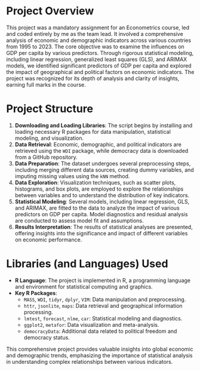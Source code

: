 # Project Overview
This project was a mandatory assignment for an Econometrics course, led and coded entirely by me as the team lead. It involved a comprehensive analysis of economic and demographic indicators across various countries from 1995 to 2023. The core objective was to examine the influences on GDP per capita by various predictors. Through rigorous statistical modeling, including linear regression, generalized least squares (GLS), and ARIMAX models, we identified significant predictors of GDP per capita and explored the impact of geographical and political factors on economic indicators. The project was recognized for its depth of analysis and clarity of insights, earning full marks in the course.


# Project Structure
1. **Downloading and Loading Libraries**: The script begins by installing and loading necessary R packages for data manipulation, statistical modeling, and visualization.
2. **Data Retrieval**: Economic, demographic, and political indicators are retrieved using the `WDI` package, while democracy data is downloaded from a GitHub repository.
3. **Data Preparation**: The dataset undergoes several preprocessing steps, including merging different data sources, creating dummy variables, and imputing missing values using the `kNN` method.
4. **Data Exploration**: Visualization techniques, such as scatter plots, histograms, and box plots, are employed to explore the relationships between variables and to understand the distribution of key indicators.
5. **Statistical Modeling**: Several models, including linear regression, GLS, and ARIMAX, are fitted to the data to analyze the impact of various predictors on GDP per capita. Model diagnostics and residual analysis are conducted to assess model fit and assumptions.
6. **Results Interpretation**: The results of statistical analyses are presented, offering insights into the significance and impact of different variables on economic performance.

# Libraries (and Languages) Used

- **R Language**: The project is implemented in R, a programming language and environment for statistical computing and graphics.
- **Key R Packages**:
  - `MASS`, `WDI`, `tidyr`, `dplyr`, `VIM`: Data manipulation and preprocessing.
  - `httr`, `jsonlite`, `maps`: Data retrieval and geographical information processing.
  - `lmtest`, `forecast`, `nlme`, `car`: Statistical modeling and diagnostics.
  - `ggplot2`, `metafor`: Data visualization and meta-analysis.
  - `democracyData`: Additional data related to political freedom and democracy status.

This comprehensive project provides valuable insights into global economic and demographic trends, emphasizing the importance of statistical analysis in understanding complex relationships between various indicators.
